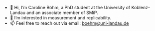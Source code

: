 - 👋 Hi, I’m Caroline Böhm, a PhD student at the University of Koblenz-Landau and an associate member of SMiP.
- 👀 I’m interested in measurement and replicability.
- 📫 Feel free to reach out via email: boehm@uni-landau.de

<!---
caroboehm/caroboehm is a ✨ special ✨ repository because its `README.md` (this file) appears on your GitHub profile.
You can click the Preview link to take a look at your changes.
--->
